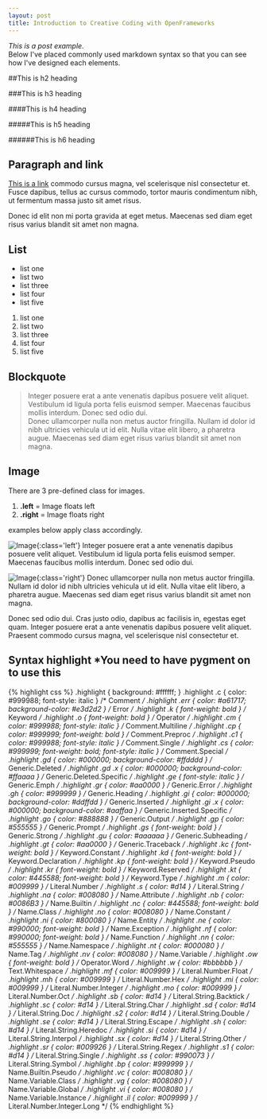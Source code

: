```yaml
---
layout: post
title: Introduction to Creative Coding with OpenFrameworks
---
```


*This is a post example.*  
Below I've placed commonly used markdown syntax so that you can see how I've designed each elements.

##This is h2 heading

###This is h3 heading

####This is h4 heading

#####This is h5 heading

######This is h6 heading

## Paragraph and link

[This is a link](https://github.com/studiomohawk) commodo cursus magna, vel scelerisque nisl consectetur et. Fusce dapibus, tellus ac cursus commodo, tortor mauris condimentum nibh, ut fermentum massa justo sit amet risus.

Donec id elit non mi porta gravida at eget metus. Maecenas sed diam eget risus varius blandit sit amet non magna.

## List

* list one
* list two
* list three
* list four
* list five

1. list one
2. list two
3. list three
4. list four
5. list five

## Blockquote

> Integer posuere erat a ante venenatis dapibus posuere velit aliquet. Vestibulum id ligula porta felis euismod semper. Maecenas faucibus mollis interdum. Donec sed odio dui.  
> Donec ullamcorper nulla non metus auctor fringilla. Nullam id dolor id nibh ultricies vehicula ut id elit. Nulla vitae elit libero, a pharetra augue. Maecenas sed diam eget risus varius blandit sit amet non magna.

## Image

There are 3 pre-defined class for images.

1. **.left** = Image floats left
2. **.right** = Image floats right

examples below apply class accordingly. 

![Image](http://placehold.it/100x100){:class='left'}
Integer posuere erat a ante venenatis dapibus posuere velit aliquet. Vestibulum id ligula porta felis euismod semper. Maecenas faucibus mollis interdum. Donec sed odio dui.

![Image](http://placehold.it/100x100){:class='right'}
Donec ullamcorper nulla non metus auctor fringilla. Nullam id dolor id nibh ultricies vehicula ut id elit. Nulla vitae elit libero, a pharetra augue. Maecenas sed diam eget risus varius blandit sit amet non magna.

Donec sed odio dui. Cras justo odio, dapibus ac facilisis in, egestas eget quam. Integer posuere erat a ante venenatis dapibus posuere velit aliquet. Praesent commodo cursus magna, vel scelerisque nisl consectetur et.

## Syntax highlight \*You need to have pygment on to use this

{% highlight css %}
.highlight  { background: #ffffff; }
.highlight .c { color: #999988; font-style: italic } /* Comment */
.highlight .err { color: #a61717; background-color: #e3d2d2 } /* Error */
.highlight .k { font-weight: bold } /* Keyword */
.highlight .o { font-weight: bold } /* Operator */
.highlight .cm { color: #999988; font-style: italic } /* Comment.Multiline */
.highlight .cp { color: #999999; font-weight: bold } /* Comment.Preproc */
.highlight .c1 { color: #999988; font-style: italic } /* Comment.Single */
.highlight .cs { color: #999999; font-weight: bold; font-style: italic } /* Comment.Special */
.highlight .gd { color: #000000; background-color: #ffdddd } /* Generic.Deleted */
.highlight .gd .x { color: #000000; background-color: #ffaaaa } /* Generic.Deleted.Specific */
.highlight .ge { font-style: italic } /* Generic.Emph */
.highlight .gr { color: #aa0000 } /* Generic.Error */
.highlight .gh { color: #999999 } /* Generic.Heading */
.highlight .gi { color: #000000; background-color: #ddffdd } /* Generic.Inserted */
.highlight .gi .x { color: #000000; background-color: #aaffaa } /* Generic.Inserted.Specific */
.highlight .go { color: #888888 } /* Generic.Output */
.highlight .gp { color: #555555 } /* Generic.Prompt */
.highlight .gs { font-weight: bold } /* Generic.Strong */
.highlight .gu { color: #aaaaaa } /* Generic.Subheading */
.highlight .gt { color: #aa0000 } /* Generic.Traceback */
.highlight .kc { font-weight: bold } /* Keyword.Constant */
.highlight .kd { font-weight: bold } /* Keyword.Declaration */
.highlight .kp { font-weight: bold } /* Keyword.Pseudo */
.highlight .kr { font-weight: bold } /* Keyword.Reserved */
.highlight .kt { color: #445588; font-weight: bold } /* Keyword.Type */
.highlight .m { color: #009999 } /* Literal.Number */
.highlight .s { color: #d14 } /* Literal.String */
.highlight .na { color: #008080 } /* Name.Attribute */
.highlight .nb { color: #0086B3 } /* Name.Builtin */
.highlight .nc { color: #445588; font-weight: bold } /* Name.Class */
.highlight .no { color: #008080 } /* Name.Constant */
.highlight .ni { color: #800080 } /* Name.Entity */
.highlight .ne { color: #990000; font-weight: bold } /* Name.Exception */
.highlight .nf { color: #990000; font-weight: bold } /* Name.Function */
.highlight .nn { color: #555555 } /* Name.Namespace */
.highlight .nt { color: #000080 } /* Name.Tag */
.highlight .nv { color: #008080 } /* Name.Variable */
.highlight .ow { font-weight: bold } /* Operator.Word */
.highlight .w { color: #bbbbbb } /* Text.Whitespace */
.highlight .mf { color: #009999 } /* Literal.Number.Float */
.highlight .mh { color: #009999 } /* Literal.Number.Hex */
.highlight .mi { color: #009999 } /* Literal.Number.Integer */
.highlight .mo { color: #009999 } /* Literal.Number.Oct */
.highlight .sb { color: #d14 } /* Literal.String.Backtick */
.highlight .sc { color: #d14 } /* Literal.String.Char */
.highlight .sd { color: #d14 } /* Literal.String.Doc */
.highlight .s2 { color: #d14 } /* Literal.String.Double */
.highlight .se { color: #d14 } /* Literal.String.Escape */
.highlight .sh { color: #d14 } /* Literal.String.Heredoc */
.highlight .si { color: #d14 } /* Literal.String.Interpol */
.highlight .sx { color: #d14 } /* Literal.String.Other */
.highlight .sr { color: #009926 } /* Literal.String.Regex */
.highlight .s1 { color: #d14 } /* Literal.String.Single */
.highlight .ss { color: #990073 } /* Literal.String.Symbol */
.highlight .bp { color: #999999 } /* Name.Builtin.Pseudo */
.highlight .vc { color: #008080 } /* Name.Variable.Class */
.highlight .vg { color: #008080 } /* Name.Variable.Global */
.highlight .vi { color: #008080 } /* Name.Variable.Instance */
.highlight .il { color: #009999 } /* Literal.Number.Integer.Long */
{% endhighlight %}

